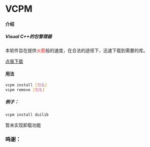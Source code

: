 # VCPM

#### 介绍
##### Visual C++的包管理器

本软件旨在提供<font color='red'>火箭</font>般的速度，在合法的途径下，迅速下载到需要的库。

[点我下载](https://www.lanzous.com/ia5gsji)

#### 用法
```bash
vcpm install [包名]
vcpm remove [包名]
```
##### 例子：
```bash
vcpm install duilib
```
暂未实现卸载功能
### 鸣谢：
